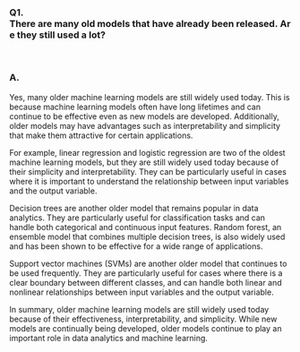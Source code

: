 ### Q1. There are many old models that have already been released. Are they still used a lot?

<br>

### A. 
Yes, many older machine learning models are still widely used today. This is because machine learning models often have long lifetimes and can continue to be effective even as new models are developed. Additionally, older models may have advantages such as interpretability and simplicity that make them attractive for certain applications.

For example, linear regression and logistic regression are two of the oldest machine learning models, but they are still widely used today because of their simplicity and interpretability. They can be particularly useful in cases where it is important to understand the relationship between input variables and the output variable.

Decision trees are another older model that remains popular in data analytics. They are particularly useful for classification tasks and can handle both categorical and continuous input features. Random forest, an ensemble model that combines multiple decision trees, is also widely used and has been shown to be effective for a wide range of applications.

Support vector machines (SVMs) are another older model that continues to be used frequently. They are particularly useful for cases where there is a clear boundary between different classes, and can handle both linear and nonlinear relationships between input variables and the output variable.

In summary, older machine learning models are still widely used today because of their effectiveness, interpretability, and simplicity. While new models are continually being developed, older models continue to play an important role in data analytics and machine learning.
